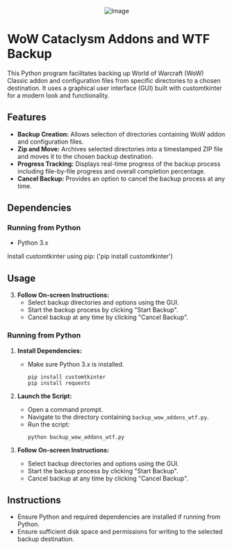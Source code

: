 <div align="center">
  <img src="https://github.com/user-attachments/assets/758b3c4a-d3f3-4712-a3b4-0011de891b71" alt="Image" />
</div>

# WoW Cataclysm Addons and WTF Backup

This Python program facilitates backing up World of Warcraft (WoW) Classic addon and configuration files from specific directories to a chosen destination. It uses a graphical user interface (GUI) built with customtkinter for a modern look and functionality.

## Features

- **Backup Creation:** Allows selection of directories containing WoW addon and configuration files.
- **Zip and Move:** Archives selected directories into a timestamped ZIP file and moves it to the chosen backup destination.
- **Progress Tracking:** Displays real-time progress of the backup process including file-by-file progress and overall completion percentage.
- **Cancel Backup:** Provides an option to cancel the backup process at any time.

## Dependencies

### Running from Python

- Python 3.x

Install customtkinter using pip: ('pip install customtkinter')

## Usage

3. **Follow On-screen Instructions:**
   - Select backup directories and options using the GUI.
   - Start the backup process by clicking "Start Backup".
   - Cancel backup at any time by clicking "Cancel Backup".

### Running from Python

1. **Install Dependencies:**
   - Make sure Python 3.x is installed.
     ```
     pip install customtkinter
     pip install requests
     ```

2. **Launch the Script:**
   - Open a command prompt.
   - Navigate to the directory containing `backup_wow_addons_wtf.py`.
   - Run the script:
     ```
     python backup_wow_addons_wtf.py
     ```

3. **Follow On-screen Instructions:**
   - Select backup directories and options using the GUI.
   - Start the backup process by clicking "Start Backup".
   - Cancel backup at any time by clicking "Cancel Backup".

## Instructions

- Ensure Python and required dependencies are installed if running from Python.
- Ensure sufficient disk space and permissions for writing to the selected backup destination.
